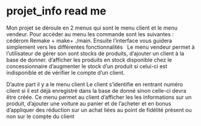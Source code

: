 # projet_info read me


Mon projet se déroule en 2 menus qui sont le menu client et le menu vendeur. Pour accéder au menu les commande sont les suivantes : cédérom Remake + make+ ./main. Ensuite l’interface vous guidera simplement vers les différentes fonctionnalités  
Le menu vendeur permet à l’utilisateur de gérer son sont stocks de produits, d’ajouter un client à la base de donner. d’afficher les produits en stock disponible chez le concessionnaire d’augmenter le stock d’un produit si celui-ci est indisponible et de vérifier le compte d’un client.

D’autre part il y a le menu client Le client s’identifie en rentrant numéro client si il est déjà enregistré dans la base de donné sinon celle-ci devra être créée. Ce menu permet au client d’afficher les  les informations sur un produit, d’ajouter une voiture au panier et de l’acheter et en bonus d’appliquer des réduction sur un achat liées au point de fidélité présent ou non sur le compte du client


